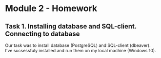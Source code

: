 # Module 2 - Homework

## Task 1. Installing database and SQL-client. Connecting to database

Our task was to install database (PostgreSQL) and SQL-client (dbeaver). I've sucsessfuly installed and run them on my local machine (Windows 10).